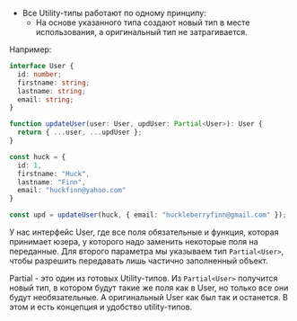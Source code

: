 * Все Utility-типы работают по одному принципу:
  * На основе указанного типа создают новый тип в месте использования, а оригинальный тип не затрагивается.

Например:

```typescript
interface User {
  id: number;
  firstname: string;
  lastname: string;
  email: string;
}
```

```typescript
function updateUser(user: User, updUser: Partial<User>): User {
  return { ...user, ...updUser };
}

const huck = {
  id: 1,
  firstname: "Huck",
  lastname: "Finn",
  email: "huckfinn@yahoo.com"
}

const upd = updateUser(huck, { email: "huckleberryfinn@gmail.com" });
```

У нас интерфейс User, где все поля обязательные и функция, которая принимает юзера, у которого надо заменить некоторые поля на переданные. Для второго параметра мы указываем тип `Partial<User>`, чтобы разрешить передавать лишь частично заполненный объект.

Partial - это один из готовых Utility-типов. Из `Partial<User>` получится новый тип, в котором будут такие же поля как в User, но только все они будут необязательные. А оригинальный User как был так и останется. В этом и есть концепция и удобство utility-типов.